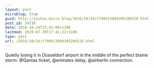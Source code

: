 ```yaml
---
layout: post
microblog: true
guid: http://joshua.micro.blog/2016/10/24/t790413004395286528.html
post_id: 34738
date: 2016-10-24T15:42:00+1100
lastmod: 2019-07-30T17:41:21+1100
type: post
url: /2016/10/24/t790413004395286528.html
---
```

Quietly losing it in Düsseldorf airport in the middle of the perfect blame storm: @Qantas ticket, @emirates delay, @airberlin connection.
